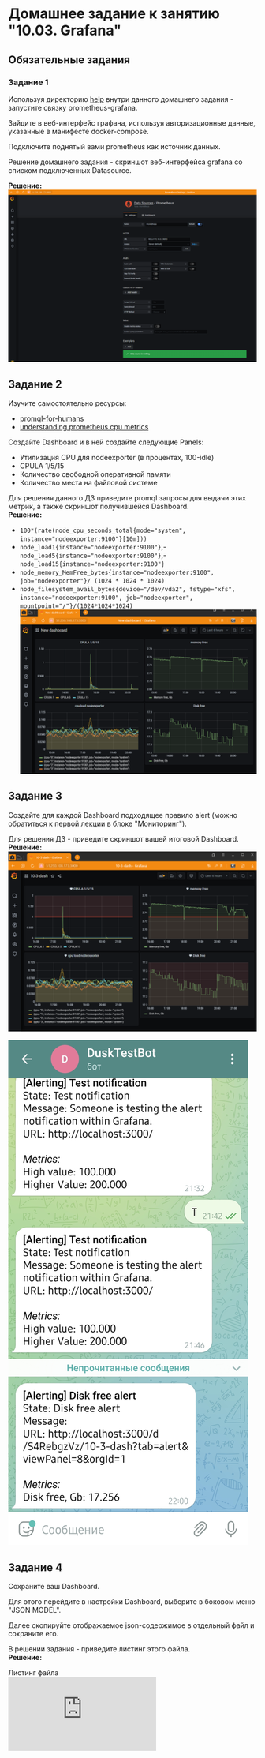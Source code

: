 
# Домашнее задание к занятию "10.03. Grafana"

## Обязательные задания

### Задание 1
Используя директорию [help](./help) внутри данного домашнего задания - запустите связку prometheus-grafana.

Зайдите в веб-интерфейс графана, используя авторизационные данные, указанные в манифесте docker-compose.

Подключите поднятый вами prometheus как источник данных.

Решение домашнего задания - скриншот веб-интерфейса grafana со списком подключенных Datasource.  

**Решение:**  
![интерфейс Графаны](https://github.com/duskdemon/devops-netology/blob/main/graf_ds01.png)

## Задание 2
Изучите самостоятельно ресурсы:
- [promql-for-humans](https://timber.io/blog/promql-for-humans/#cpu-usage-by-instance)
- [understanding prometheus cpu metrics](https://www.robustperception.io/understanding-machine-cpu-usage)

Создайте Dashboard и в ней создайте следующие Panels:
- Утилизация CPU для nodeexporter (в процентах, 100-idle)
- CPULA 1/5/15
- Количество свободной оперативной памяти
- Количество места на файловой системе

Для решения данного ДЗ приведите promql запросы для выдачи этих метрик, а также скриншот получившейся Dashboard.  
**Решение:**  
- ```100*(rate(node_cpu_seconds_total{mode="system", instance="nodeexporter:9100"}[10m]))```
- ```node_load1{instance="nodeexporter:9100"}```,- ```node_load5{instance="nodeexporter:9100"}```,- ```node_load15{instance="nodeexporter:9100"}```  
- ```node_memory_MemFree_bytes{instance="nodeexporter:9100", job="nodeexporter"}/ (1024 * 1024 * 1024)```
- ```node_filesystem_avail_bytes{device="/dev/vda2", fstype="xfs", instance="nodeexporter:9100", job="nodeexporter", mountpoint="/"}/(1024*1024*1024)```  
![дашбоард Графаны](https://github.com/duskdemon/devops-netology/blob/main/graf_dash01.png)

## Задание 3
Создайте для каждой Dashboard подходящее правило alert (можно обратиться к первой лекции в блоке "Мониторинг").

Для решения ДЗ - приведите скриншот вашей итоговой Dashboard.  
**Решение:**  
 ![дашбоард Графаны c алертами](https://github.com/duskdemon/devops-netology/blob/main/graf_dash02.png)  
 
 ![скрин c алертами в ТГ](https://github.com/duskdemon/devops-netology/blob/main/Screenshot_20220726-220130_Telegram.jpg)

## Задание 4
Сохраните ваш Dashboard.

Для этого перейдите в настройки Dashboard, выберите в боковом меню "JSON MODEL".

Далее скопируйте отображаемое json-содержимое в отдельный файл и сохраните его.

В решении задания - приведите листинг этого файла.  
**Решение:**  

Листинг файла  
![json](https://github.com/duskdemon/devops-netology/blob/main/103-dash.json)

